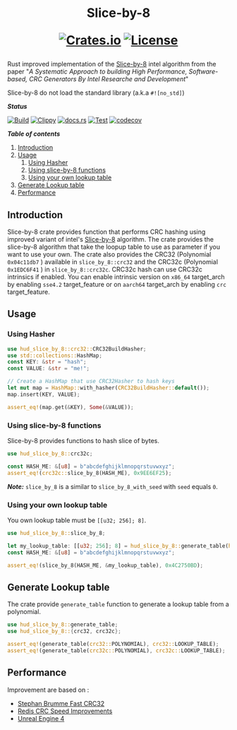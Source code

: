 <div align="center">
  <h1>Slice-by-8

  [![Crates.io](https://img.shields.io/crates/v/hud-slice-by-8?logo=Docs.rs&style=flat-square)](https://crates.io/crates/hud-slice-by-8) [![License](https://img.shields.io/crates/l/hud-slice-by-8?style=flat-square)](https://choosealicense.com/licenses/mit/)
  </h1>
</div>

Rust improved implementation of the [Slice-by-8](http://slicing-by-8.sourceforge.net/) intel algorithm from the paper "*A Systematic Approach to building High Performance, Software-based, CRC Generators By Intel Researche and Development*"

Slice-by-8 do not load the standard library (a.k.a `#![no_std]`)

***Status***

[![Build](https://img.shields.io/github/actions/workflow/status/hud-software/slice-by-8-rs/Build.yml?label=Build&logo=Rust&logoColor=lightgrey&style=flat-square)](https://github.com/HUD-Software/slice-by-8-rs/actions/workflows/Build.yml)
[![Clippy](https://img.shields.io/github/actions/workflow/status/hud-software/slice-by-8-rs/Clippy.yml?label=Clippy&logo=Rust&logoColor=lightgrey&style=flat-square)](https://github.com/HUD-Software/slice-by-8-rs/actions/workflows/Clippy.yml)
[![docs.rs](https://img.shields.io/docsrs/hud-slice-by-8/latest?label=Docs&logo=Docs.rs&logoColor=lightgrey&style=flat-square)](https://docs.rs/slice-by-8/1.0.4/slice_by_8/)
[![Test](https://img.shields.io/github/actions/workflow/status/hud-software/slice-by-8-rs/Test.yml?label=Tests&logo=Rust&logoColor=lightgrey&style=flat-square)](https://github.com/HUD-Software/slice-by-8-rs/actions/workflows/Test.yml)
[![codecov](https://img.shields.io/codecov/c/github/hud-software/slice-by-8-rs?label=Codecov&logo=Codecov&logoColor=lightgrey&style=flat-square&token=LTEI8LUT5R)](https://codecov.io/gh/HUD-Software/slice-by-8-rs)

**_Table of contents_**

1. [Introduction](#introduction)
2. [Usage](#usage)
    1. [Using Hasher](#using-hasher)
    2. [Using slice-by-8 functions](#using-slice-by-8-functions)
    3. [Using your own lookup table](#using-your-own_lookup_table)
3. [Generate Lookup table](#generate-lookup-table)
3. [Performance](#performance)

## Introduction

Slice-by-8 crate provides function that performs CRC hashing using improved variant of intel's [Slice-by-8](http://slicing-by-8.sourceforge.net/) algorithm.
The crate provides the slice-by-8 algorithm that take the loopup table to use as parameter if you want to use your own.
The crate also provides the CRC32 (Polynomial `0x04c11db7` ) available in `slice_by_8::crc32` and the CRC32c (Polynomial `0x1EDC6F41` ) in `slice_by_8::crc32c`.
CRC32c hash can use CRC32c intrinsics if enabled. You can enable intrinsic version on `x86_64` target_arch by enabling `sse4.2` target_feature or on `aarch64` target_arch by enabling `crc` target_feature.

## Usage

### Using Hasher

```rust
use hud_slice_by_8::crc32::CRC32BuildHasher;
use std::collections::HashMap;
const KEY: &str = "hash";
const VALUE: &str = "me!";

// Create a HashMap that use CRC32Hasher to hash keys
let mut map = HashMap::with_hasher(CRC32BuildHasher::default());
map.insert(KEY, VALUE);

assert_eq!(map.get(&KEY), Some(&VALUE));
```

### Using slice-by-8 functions

Slice-by-8 provides functions to hash slice of bytes.

```rust
use hud_slice_by_8::crc32c;

const HASH_ME: &[u8] = b"abcdefghijklmnopqrstuvwxyz";
assert_eq!(crc32c::slice_by_8(HASH_ME), 0x9EE6EF25);
```

***Note:*** `slice_by_8` is a similar to `slice_by_8_with_seed` with `seed` equals `0`.

### Using your own lookup table

You own lookup table must be `[[u32; 256]; 8]`.

```rust
use hud_slice_by_8::slice_by_8;

let my_lookup_table: [[u32; 256]; 8] = hud_slice_by_8::generate_table(hud_slice_by_8::crc32::POLYNOMIAL);
const HASH_ME: &[u8] = b"abcdefghijklmnopqrstuvwxyz";

assert_eq!(slice_by_8(HASH_ME, &my_lookup_table), 0x4C2750BD);
```

## Generate Lookup table

The crate provide `generate_table` function to generate a lookup table from a polynomial.

```rust
use hud_slice_by_8::generate_table;
use hud_slice_by_8::{crc32, crc32c};

assert_eq!(generate_table(crc32::POLYNOMIAL), crc32::LOOKUP_TABLE);
assert_eq!(generate_table(crc32c::POLYNOMIAL), crc32c::LOOKUP_TABLE);
```

## Performance

Improvement are based on :

* [Stephan Brumme Fast CRC32](https://create.stephan-brumme.com/crc32/)
* [Redis CRC Speed Improvements](https://matt.sh/redis-crcspeed)
* [Unreal Engine 4](https://github.com/EpicGames/UnrealEngine/)
